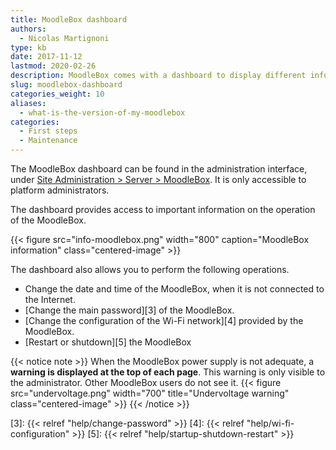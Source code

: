 ```yaml
---
title: MoodleBox dashboard
authors:
  - Nicolas Martignoni
type: kb
date: 2017-11-12
lastmod: 2020-02-26
description: MoodleBox comes with a dashboard to display different information about the hardware and software installed.
slug: moodlebox-dashboard
categories_weight: 10
aliases:
  - what-is-the-version-of-my-moodlebox
categories:
  - First steps
  - Maintenance
---
```

The MoodleBox dashboard can be found in the administration interface, under [Site Administration > Server > MoodleBox][1]. It is only accessible to platform administrators.

The dashboard provides access to important information on the operation of the MoodleBox.

{{< figure src="info-moodlebox.png" width="800" caption="MoodleBox information" class="centered-image" >}}

The dashboard also allows you to perform the following operations.

- Change the date and time of the MoodleBox, when it is not connected to the Internet.
- [Change the main password][3] of the MoodleBox.
- [Change the configuration of the Wi-Fi network][4] provided by the MoodleBox.
- [Restart or shutdown][5] the MoodleBox

{{< notice note >}}
When the MoodleBox power supply is not adequate, a __warning is displayed at the top of each page__. This warning is only visible to the administrator. Other MoodleBox users do not see it.
{{< figure src="undervoltage.png" width="700" title="Undervoltage warning" class="centered-image" >}}
{{< /notice >}}

 [1]: http://moodlebox.home/admin/tool/moodlebox/index.php
 [3]: {{< relref "help/change-password" >}}
 [4]: {{< relref "help/wi-fi-configuration" >}}
 [5]: {{< relref "help/startup-shutdown-restart" >}}
